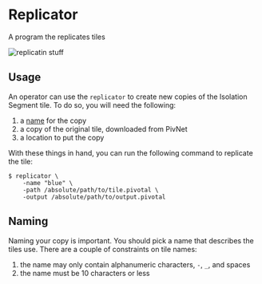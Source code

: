 # Replicator

A program the replicates tiles

![replicatin stuff](http://3.bp.blogspot.com/-YKsAqy5JSlc/VR_FTmSmocI/AAAAAAAADfc/IpJNTaI2pCc/s1600/replicating-irrational-exuberance.gif)

## Usage

An operator can use the `replicator` to create new copies of the Isolation Segment tile. To do so, you will need the following:

1. a [name](#naming) for the copy
1. a copy of the original tile, downloaded from PivNet
1. a location to put the copy

With these things in hand, you can run the following command to replicate the tile:

```
$ replicator \
    -name "blue" \
    -path /absolute/path/to/tile.pivotal \
    -output /absolute/path/to/output.pivotal
```

## Naming

Naming your copy is important. You should pick a name that describes the tiles use.
There are a couple of constraints on tile names:

1. the name may only contain alphanumeric characters, `-`, `_`, and spaces
1. the name must be 10 characters or less
